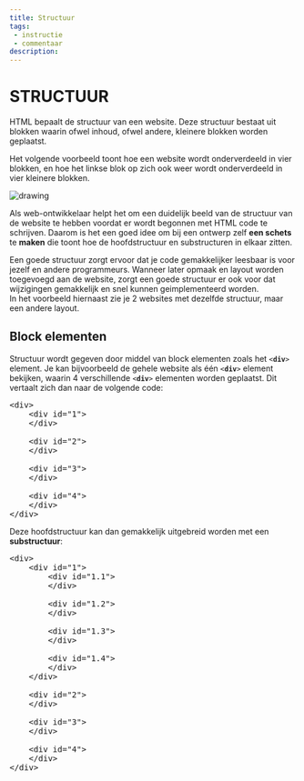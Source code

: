 ```yaml
---
title: Structuur
tags: 
 - instructie
 - commentaar
description:
---
```




# STRUCTUUR

HTML bepaalt de structuur van een website. Deze structuur bestaat uit blokken waarin ofwel inhoud, ofwel andere, kleinere blokken worden geplaatst.

Het volgende voorbeeld toont hoe een website wordt onderverdeeld in vier blokken, en hoe het linkse blok op zich ook weer wordt onderverdeeld in vier kleinere blokken.

![drawing](https://docs.google.com/a/google.com/drawings/d/12345/export/png) 


Als web-ontwikkelaar helpt het om een duidelijk beeld van de structuur van de website te hebben voordat er wordt begonnen met HTML code te schrijven. Daarom is het een goed idee om bij een ontwerp zelf **een schets** te **maken** die toont hoe de hoofdstructuur en substructuren in elkaar zitten.

Een goede structuur zorgt ervoor dat je code gemakkelijker leesbaar is voor jezelf en andere programmeurs. Wanneer later opmaak en layout worden toegevoegd aan de website, zorgt een goede structuur er ook voor dat wijzigingen gemakkelijk en snel kunnen geimplementeerd worden. \
In het voorbeeld hiernaast zie je 2 websites met dezelfde structuur, maar een andere layout.


## Block elementen

Structuur wordt gegeven door middel van block elementen zoals het <code>&lt;<strong>div</strong>></code> element. Je kan bijvoorbeeld de gehele website als  één <code>&lt;<strong>div</strong>></code> element bekijken, waarin 4 verschillende <code>&lt;<strong>div</strong>></code> elementen worden geplaatst. Dit vertaalt zich dan naar de volgende code:


<pre>
&lt;div>
	&lt;div id="1">
	&lt;/div>

	&lt;div id="2">
	&lt;/div>

	&lt;div id="3">
	&lt;/div>

	&lt;div id="4">
	&lt;/div>
&lt;/div>
</pre>



Deze hoofdstructuur kan dan gemakkelijk uitgebreid worden met een **substructuur**:


<pre>
&lt;div>
	&lt;div id="1">
		&lt;div id="1.1">
		&lt;/div>

		&lt;div id="1.2">
		&lt;/div>

		&lt;div id="1.3">
		&lt;/div>

		&lt;div id="1.4">
		&lt;/div>
	&lt;/div>

	&lt;div id="2">
	&lt;/div>

	&lt;div id="3">
	&lt;/div>

	&lt;div id="4">
	&lt;/div>
&lt;/div>
</pre>




